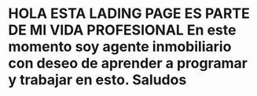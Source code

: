 # HOLA ESTA LADING PAGE ES PARTE DE MI VIDA PROFESIONAL En este momento soy agente inmobiliario con deseo de aprender a programar y trabajar en esto. Saludos
